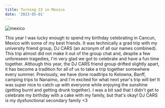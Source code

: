 ```yaml
---
title: Turning 23 in Mexico
date: '2023-05-01'
---
```



![mexico](/images/blog/mexico.jpg)

This year I was lucky enough to spend my birthday celebrating in Cancun, Mexico with some of my best friends. It was technically a grad trip with my university friend group, DJ CARS (an acronym of all our names combined). This trip almost did not make it out of the group chat and, despite a few unforeseen tragedies, I'm very glad we got to celebrate and have a fun time together. Although this year, the DJ CARS friend group drifted slightly apart, it has become a tradition for all of us to take a trip together somewhere every summer. Previously, we have done roadtrips to Kelowna, Banff, camping trips to Nanaimo, and I'm excited for what next year's trip will be! It was super nice to catch up with everyone while enjoying the sunshine (getting burnt and getting drunk together). I was a bit sad that I didn't get to celebrate my birthday with a cake with my family, but that's okay! DJ CARS is my dysfunctional secondary family <3 
